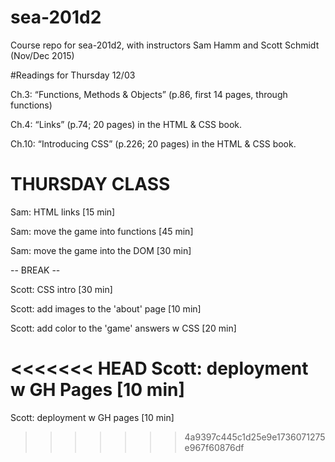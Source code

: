 # sea-201d2
Course repo for sea-201d2, with instructors Sam Hamm and Scott Schmidt (Nov/Dec 2015)

#Readings for Thursday 12/03

Ch.3: “Functions, Methods & Objects” (p.86, first 14 pages, through functions)

Ch.4: “Links” (p.74; 20 pages) in the HTML & CSS book.

Ch.10: “Introducing CSS” (p.226; 20 pages) in the HTML & CSS book.


# THURSDAY CLASS


Sam: HTML links [15 min]

Sam: move the game into functions [45 min]

Sam: move the game into the DOM [30 min]


-- BREAK --

Scott: CSS intro [30 min]

Scott: add images to the 'about' page [10 min]

Scott: add color to the 'game' answers w CSS [20 min]

<<<<<<< HEAD
Scott: deployment w GH Pages [10 min]
=======
Scott: deployment w GH pages [10 min]
>>>>>>> 4a9397c445c1d25e9e1736071275e967f60876df
